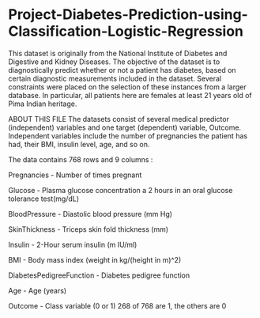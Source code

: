 # Project-Diabetes-Prediction-using-Classification-Logistic-Regression

This dataset is originally from the National Institute of Diabetes and Digestive and Kidney Diseases. The objective of the dataset is to diagnostically predict whether or not a patient has diabetes, based on certain diagnostic measurements included in the dataset. Several constraints were placed on the selection of these instances from a larger database. In particular, all patients here are females at least 21 years old of Pima Indian heritage.

ABOUT THIS FILE
The datasets consist of several medical predictor (independent) variables and one target (dependent) variable, Outcome. Independent variables include the number of pregnancies the patient has had, their BMI, insulin level, age, and so on.

The data contains 768 rows and 9 columns :

Pregnancies - Number of times pregnant

Glucose - Plasma glucose concentration a 2 hours in an oral glucose tolerance test(mg/dL)

BloodPressure - Diastolic blood pressure (mm Hg)

SkinThickness - Triceps skin fold thickness (mm)

Insulin - 2-Hour serum insulin (m IU/ml)

BMI - Body mass index (weight in kg/(height in m)^2)

DiabetesPedigreeFunction - Diabetes pedigree function

Age - Age (years)

Outcome - Class variable (0 or 1) 268 of 768 are 1, the others are 0

